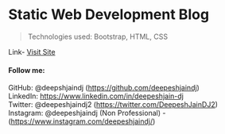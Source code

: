 # Static Web Development Blog

> Technologies used: Bootstrap, HTML, CSS

Link- [Visit Site](https://deepeshjaindj.github.io/webdev.github.io/)

#### Follow me:
GitHub: @deepshjaindj (https://github.com/deepeshjaindj) <br>
LinkedIn: https://www.linkedin.com/in/deepeshjain-dj <br>
Twitter: @deepeshjaindj2 (https://twitter.com/DeepeshJainDJ2) <br>
Instagram: @deepeshjaindj (Non Professional) - (https://www.instagram.com/deepeshjaindj/)
